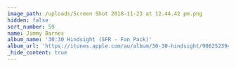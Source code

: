 ```yaml
---
image_path: /uploads/Screen Shot 2018-11-23 at 12.44.42 pm.png
hidden: false
sort_number: 59
name: Jimmy Barnes
album_name: '30:30 Hindsight (SFR - Fan Pack)'
album_url: 'https://itunes.apple.com/au/album/30-30-hindsight/906252394'
_hide_content: true
---
```


